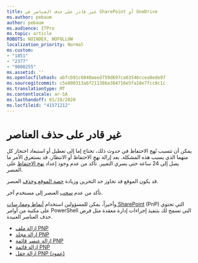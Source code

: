```yaml
---
title: غير قادر على حذف العناصر في SharePoint أو OneDrive
ms.author: pebaum
author: pebaum
ms.audience: ITPro
ms.topic: article
ROBOTS: NOINDEX, NOFOLLOW
localization_priority: Normal
ms.custom:
- "1851"
- "2377"
- "9000255"
ms.assetid: ''
ms.openlocfilehash: abfcb91c6040aeed759d697ca63546ccea8ede97
ms.sourcegitcommit: c5e800313a6f211386a384716e5fa18e7fcc8c1c
ms.translationtype: MT
ms.contentlocale: ar-SA
ms.lasthandoff: 01/28/2020
ms.locfileid: "41571212"
---
```

# <a name="unable-to-delete-items"></a>غير قادر على حذف العناصر

يمكن أن تتسبب نُهج الاحتفاظ في حدوث ذلك، تحتاج إما إلى تعطيل أو استبعاد احتجاز كل منهما الذي يسبب هذه المشكلة. بعد إزالة نهج الاحتفاظ أو الانتظار، قد يستغرق الأمر ما يصل إلى 24 ساعة حتى يسري التغيير. تأكد من عدم وجود إعداد [نهج الاحتفاظ](https://docs.microsoft.com/office365/securitycompliance/retention-policies) على العنصر.

قد يكون الموقع قد تجاوز حد التخزين وزيادة [حصة الموقع وحذف](https://docs.microsoft.com/powershell/module/sharepoint-online/set-sposite?view=sharepoint-ps) العنصر.

تأكد من عدم [سحب](https://support.office.com/article/check-out-check-in-or-discard-changes-to-files-in-a-library-7e2c12a9-a874-4393-9511-1378a700f6de) العنصر إلى مستخدم آخر.

وأخيراً، يمكن للمسؤولين استخدام [أنماط وممارسات SharePoint](https://docs.microsoft.com/powershell/sharepoint/sharepoint-pnp/sharepoint-pnp-cmdlets?view=sharepoint-ps#installation) (PnP) التي تحتوي على مكتبة من أوامر PowerShell التي تسمح لك بتنفيذ إجراءات إدارة معقدة مثل فرض حذف العناصر العنيدة.
- [إزالة ملف PNP](https://docs.microsoft.com/powershell/module/sharepoint-pnp/remove-pnpfile?view=sharepoint-ps)
- [إزالة مجلد PNP](https://docs.microsoft.com/powershell/module/sharepoint-pnp/remove-pnpfolder?view=sharepoint-ps)
- [إزالة عنصر قائمة PNP](https://docs.microsoft.com/powershell/module/sharepoint-pnp/remove-pnplistitem?view=sharepoint-ps)
- [إزالة قائمة PNP](https://docs.microsoft.com/powershell/module/sharepoint-pnp/remove-pnplist?view=sharepoint-ps)
- [إزالة حقل PNP (عمود)](https://docs.microsoft.com/powershell/module/sharepoint-pnp/remove-pnpfield?view=sharepoint-ps)